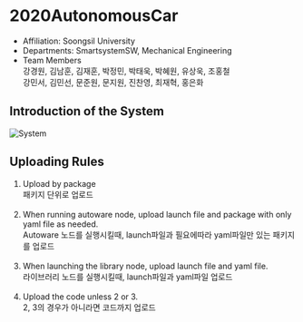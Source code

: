 # 2020AutonomousCar
- Affiliation: Soongsil University<br> 
- Departments: SmartsystemSW, Mechanical Engineering<br>
- Team Members<br>
강경원, 김남훈, 김재훈, 박정민, 박태욱, 박혜원, 유상욱, 조홍철<br>
강민서, 김민선, 문준원, 문지원, 진찬영, 최재혁, 홍은화

## Introduction of the System
![System](https://user-images.githubusercontent.com/38900338/81716292-2f7d8200-94b4-11ea-901a-708e3af096a9.PNG)

## Uploading Rules
1. Upload by package<br>
   패키지 단위로 업로드<br><br>
2. When running autoware node, upload launch file and package with only yaml file as needed.<br>
   Autoware 노드를 실행시킬때, launch파일과 필요에따라 yaml파일만 있는 패키지를 업로드<br><br>
3. When launching the library node, upload launch file and yaml file.<br>
   라이브러리 노드를 실행시킬때, launch파일과 yaml파일 업로드<br><br>
4. Upload the code unless 2 or 3.<br>
   2, 3의 경우가 아니라면 코드까지 업로드<br><br>
